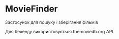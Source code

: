 # MovieFinder

Застосунок для пошуку і зберігання фільмів

Для бекенду використовується themoviedb.org API.
